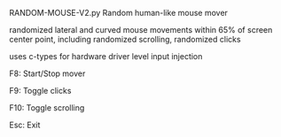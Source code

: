 RANDOM-MOUSE-V2.py
Random human-like mouse mover

randomized lateral and curved mouse movements within 65% of screen center point, including randomized scrolling, randomized clicks

uses c-types for hardware driver level input injection

F8: Start/Stop mover

F9: Toggle clicks

F10: Toggle scrolling

Esc: Exit

